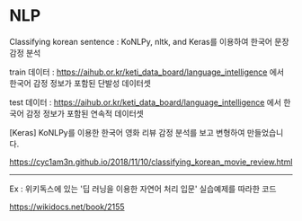 # NLP

Classifying korean sentence : KoNLPy, nltk, and Keras를 이용하여 한국어 문장 감정 분석

train 데이터 : https://aihub.or.kr/keti_data_board/language_intelligence 에서 한국어 감정 정보가 포함된 단발성 데이터셋

test 데이터 : https://aihub.or.kr/keti_data_board/language_intelligence 에서 한국어 감정 정보가 포함된 연속적 데이터셋


[Keras] KoNLPy를 이용한 한국어 영화 리뷰 감정 분석를 보고 변형하여 만들었습니다.

https://cyc1am3n.github.io/2018/11/10/classifying_korean_movie_review.html



-------------------------------------------------------------------------------------

Ex : 위키독스에 있는 '딥 러닝을 이용한 자연어 처리 입문' 실습예제를 따라한 코드

https://wikidocs.net/book/2155
